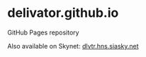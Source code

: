 # delivator.github.io
GitHub Pages repository

Also available on Skynet: [dlvtr.hns.siasky.net](https://dlvtr.hns.siasky.net/)

